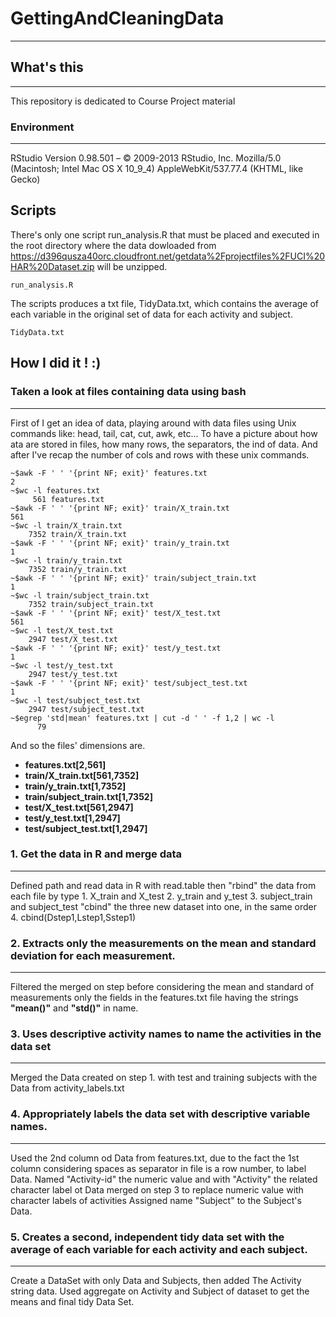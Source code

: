 # GettingAndCleaningData
-----------------------
## What's this
------------------------------------
This repository is dedicated to Course Project material

### Environment
----------------
RStudio Version 0.98.501 – © 2009-2013 RStudio, Inc.
Mozilla/5.0 (Macintosh; Intel Mac OS X 10_9_4) AppleWebKit/537.77.4 (KHTML, like Gecko)

## Scripts
There's only one script run_analysis.R that must be placed and executed in the root directory where the data
dowloaded from https://d396qusza40orc.cloudfront.net/getdata%2Fprojectfiles%2FUCI%20HAR%20Dataset.zip will be
unzipped.
```
run_analysis.R 

```

The scripts produces a txt file, TidyData.txt, which contains the average of each variable in the original set of data
for each activity and subject.
```
TidyData.txt 

```

## How I did it ! :)

### Taken a look at files containing data using bash
----------------------------------------------------
First of I get an idea of data, playing around with data files using Unix commands like: head, tail, cat, cut, awk, etc...
To have a picture about how ata are stored in files, how many rows, the separators, the ind of data.
And after I've recap the number of cols and rows with these unix commands.

```
~$awk -F ' ' '{print NF; exit}' features.txt
2
~$wc -l features.txt 
     561 features.txt
~$awk -F ' ' '{print NF; exit}' train/X_train.txt 
561
~$wc -l train/X_train.txt 
    7352 train/X_train.txt
~$awk -F ' ' '{print NF; exit}' train/y_train.txt 
1
~$wc -l train/y_train.txt 
    7352 train/y_train.txt
~$awk -F ' ' '{print NF; exit}' train/subject_train.txt 
1
~$wc -l train/subject_train.txt 
    7352 train/subject_train.txt
~$awk -F ' ' '{print NF; exit}' test/X_test.txt
561
~$wc -l test/X_test.txt
    2947 test/X_test.txt
~$awk -F ' ' '{print NF; exit}' test/y_test.txt 
1
~$wc -l test/y_test.txt
    2947 test/y_test.txt
~$awk -F ' ' '{print NF; exit}' test/subject_test.txt 
1
~$wc -l test/subject_test.txt
    2947 test/subject_test.txt
~$egrep 'std|mean' features.txt | cut -d ' ' -f 1,2 | wc -l
      79
```

 And so the files' dimensions are.
 
 - **features.txt[2,561]**
 - **train/X_train.txt[561,7352]**
 - **train/y_train.txt[1,7352]**
 - **train/subject_train.txt[1,7352]**
 - **test/X_test.txt[561,2947]**
 - **test/y_test.txt[1,2947]**
 - **test/subject_test.txt[1,2947]**
 
 
### 1. Get the data in R and merge data
---------------------------------------
Defined path and read data in R with read.table then "rbind" 
the data from each file by type
	1. X_train and X_test
	2. y_train and y_test
	3. subject_train and subject_test
"cbind" the three new dataset into one, in the same order
	4. cbind(Dstep1,Lstep1,Sstep1)
	
### 2. Extracts only the measurements on the mean and standard deviation for each measurement.
----------------------------------------------------------------------------------------------
Filtered the merged on step before considering the mean and standard of measurements only the 
fields in the features.txt file having the strings **"mean()"** and **"std()"** in name. 

### 3. Uses descriptive activity names to name the activities in the data set
-----------------------------------------------------------------------------
Merged the Data created on step 1. with test and training subjects with the Data from 
activity_labels.txt

### 4. Appropriately labels the data set with descriptive variable names. 
-------------------------------------------------------------------------
Used the 2nd column od Data from features.txt, due to the fact the 1st column considering spaces
as separator in file is a row number, to label Data.
Named "Activity-id" the numeric value and with "Activity" the related character label ot Data merged
on step 3 to replace numeric value with character labels of activities
Assigned name "Subject" to the Subject's Data. 

### 5. Creates a second, independent tidy data set with the average of each variable for each activity and each subject.
------------------------------------------------------------------------------------------------------------------------
Create a DataSet with only Data and Subjects, then added The Activity string data.
Used aggregate on Activity and Subject of dataset to get the means and final tidy
Data Set.